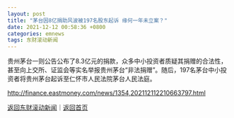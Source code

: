 ```yaml
---
layout: post
title: "茅台因8亿捐助风波被197名股东起诉 缘何一年未立案？"
date: 2021-12-12 00:58:36 +0800
categories: emnews
tags: 东财滚动新闻
---
```


贵州茅台一则公告公布了8.3亿元的捐款，众多中小投资者质疑其捐赠的合法性，甚至向上交所、证监会等实名举报贵州茅台“非法捐赠”。随后，197名茅台中小投资者将贵州茅台起诉至仁怀市人民法院茅台人民法庭。

<http://finance.eastmoney.com/news/1354,202112112210663797.html>

[返回东财滚动新闻](//finews.withounder.com/emnews/)｜[返回首页](//finews.withounder.com/)